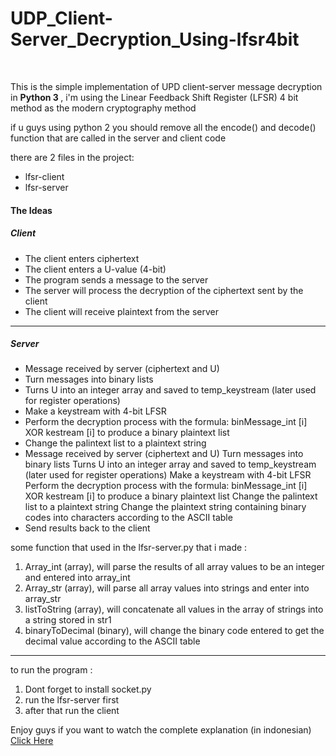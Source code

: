# UDP_Client-Server_Decryption_Using-lfsr4bit

<br>
<p> This is the simple implementation of UPD client-server message decryption in <b> Python 3 </b>, i'm using the Linear Feedback Shift Register (LFSR) 4 bit method as the modern cryptography method </p>
<p> if u guys using python 2 you should remove all the encode() and decode() function that are called in the server and client code </p>
<p> there are 2 files in the project: </p>
<ul> 
  <li> lfsr-client</li>
  <li> lfsr-server</li>
</ul>

<h4> The Ideas </h4>
<h5> Client </h5>
<ul> 
  <li> The client enters ciphertext</li>
  <li> The client enters a U-value (4-bit)</li>
  <li> The program sends a message to the server</li>
  <li> The server will process the decryption of the ciphertext sent by the client</li>
  <li> The client will receive plaintext from the server</li>
</ul><hr>
<h5> Server </h5>
<ul> 
  <li> Message received by server (ciphertext and U)</li>
  <li> Turn messages into binary lists</li>
  <li> Turns U into an integer array and saved to temp_keystream (later used for register operations)</li>
  <li> Make a keystream with 4-bit LFSR</li>
  <li> Perform the decryption process with the formula: binMessage_int [i] XOR kestream [i] to produce a binary plaintext list</li>
  <li> Change the palintext list to a plaintext string</li>
  <li> 
Message received by server (ciphertext and U)
Turn messages into binary lists
Turns U into an integer array and saved to temp_keystream (later used for register operations)
Make a keystream with 4-bit LFSR
Perform the decryption process with the formula: binMessage_int [i] XOR kestream [i] to produce a binary plaintext list
Change the palintext list to a plaintext string
Change the plaintext string containing binary codes into characters according to the ASCII table</li>
  <li> Send results back to the client</li>
</ul>
<p> some function that used in the lfsr-server.py that i made : <p>
<ol>
  <li> 
Array_int (array), will parse the results of all array values ​​to be an integer and entered into array_int
</li> 
  <li> Array_str (array), will parse all array values ​​into strings and enter into array_str
</li> 
  <li> listToString (array), will concatenate all values ​​in the array of strings into a string stored in str1
</li>
  <li> binaryToDecimal (binary), will change the binary code entered to get the decimal value according to the ASCII table
</li>
</ol><hr>

<p> to run the program : </p>
<ol>
  <li> Dont forget to install socket.py </li> 
  <li> run the lfsr-server first</li> 
  <li> after that run the client</li>
</ol>

<p> Enjoy guys if you want to watch the complete explanation (in indonesian) <a href = "https://youtu.be/GvRabtljL_0" > Click Here </a> </p>
